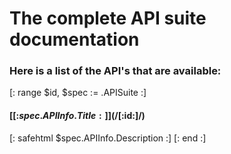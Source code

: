 # The complete API suite documentation

### Here is a list of the API's that are available:

[: range $id, $spec := .APISuite :]

#### [[:$spec.APIInfo.Title:]](/[:$id:]/)
[: safehtml $spec.APIInfo.Description :]
[: end :]
